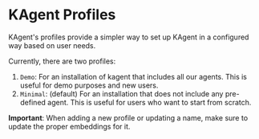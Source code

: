 # KAgent Profiles

KAgent's profiles provide a simpler way to set up KAgent in a configured way based on user needs.

Currently, there are two profiles:
1. `Demo`: For an installation of kagent that includes all our agents. This is useful for demo purposes and new users.
2. `Minimal`: (default) For an installation that does not include any pre-defined agent. This is useful for users who want to start from scratch.

**Important**: When adding a new profile or updating a name, make sure to update the proper embeddings for it.
